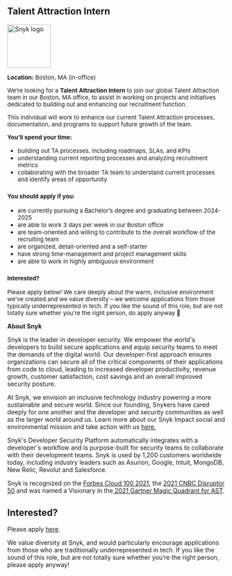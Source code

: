 Talent Attraction Intern
---

<img src="https://res.cloudinary.com/snyk/image/upload/v1537345894/press-kit/brand/logo-black.png" width="100" alt="Snyk logo" />

<p><span style="font-size: 10pt;"><span style="font-weight: 400;"><strong>Location:</strong> Boston, MA (in-office)</span></span></p>
<p><span style="font-size: 10pt;"><span style="font-weight: 400;">We’re looking for a </span><strong>Talent Attraction Intern</strong><span style="font-weight: 400;"> to join our global Talent Attraction team in our Boston, MA office, to assist in working on projects and initiatives dedicated to building out and enhancing our recruitment function.&nbsp;</span></span></p>
<p><span style="font-weight: 400; font-size: 10pt;">This individual will work to enhance our current Talent Attraction processes, documentation, and programs to support future growth of the team.&nbsp;</span></p>
<p><span style="font-size: 10pt;"><strong>You’ll spend your time:</strong></span></p>
<ul>
<li style="font-weight: 400;"><span style="font-weight: 400; font-size: 10pt;">building out TA processes, including roadmaps, SLAs, and KPIs&nbsp;</span></li>
<li style="font-weight: 400;"><span style="font-weight: 400; font-size: 10pt;">understanding current reporting processes and analyzing recruitment metrics</span></li>
<li style="font-weight: 400;"><span style="font-weight: 400; font-size: 10pt;">collaborating with the broader TA team to understand current processes and identify areas of opportunity</span></li>
</ul>
<h3><span style="font-size: 10pt;"><strong>You should apply if you:</strong></span></h3>
<ul>
<li style="font-weight: 400;"><span style="font-weight: 400; font-size: 10pt;">are currently pursuing a Bachelor’s degree and graduating between 2024-2025</span></li>
<li style="font-weight: 400;"><span style="font-weight: 400; font-size: 10pt;">are able to work 3 days per week in our Boston office&nbsp;</span></li>
<li style="font-weight: 400;"><span style="font-weight: 400; font-size: 10pt;">are team-oriented and willing to contribute to the overall workflow of the recruiting team</span></li>
<li style="font-weight: 400;"><span style="font-weight: 400; font-size: 10pt;">are organized, detail-oriented and a self-starter</span></li>
<li style="font-weight: 400;"><span style="font-weight: 400; font-size: 10pt;">have strong time-management and project management skills&nbsp;</span></li>
<li style="font-weight: 400;"><span style="font-weight: 400; font-size: 10pt;">are able to work in highly ambiguous environment&nbsp;</span></li>
</ul>
<h3><span style="font-size: 10pt;"><strong>Interested?</strong></span></h3>
<p><span style="font-size: 10pt;"><span style="font-weight: 400;">Please apply below! We care deeply about the warm, inclusive environment we've created and we value diversity – we welcome applications from those typically underrepresented in tech. If you like the sound of this role, but are not totally sure whether you're the right person, do apply anyway 🙂&nbsp;</span><span style="font-weight: 400;">&nbsp;</span></span></p><div class="content-conclusion"><p><strong>About Snyk</strong></p>
<p><span style="font-weight: 400;">Snyk is the leader in developer security. We empower the world's developers to build secure applications and equip security teams to meet the demands of the digital world. Our developer-first approach ensures organizations can secure all of the critical components of their applications from code to cloud, leading to increased developer productivity, revenue growth, customer satisfaction, cost savings and an overall improved security posture.&nbsp;</span></p>
<p><span style="font-weight: 400;">At Snyk, we envision an inclusive technology industry powering a more sustainable and secure world.</span> <span style="font-weight: 400;">Since our founding, Snykers have cared deeply for one another and the developer and security communities as well as the larger world around us. Learn more about our Snyk Impact social and environmental mission and take action with us </span><a href="https://snyk.io/about/snyk-impact/"><span style="font-weight: 400;">here.</span></a></p>
<p><span style="font-weight: 400;">Snyk's Developer Security Platform automatically integrates with a developer's workflow and is purpose-built for security teams to collaborate with their development teams. Snyk is used by 1,200 customers worldwide today, including industry leaders such as Asurion, Google, Intuit, MongoDB, New Relic, Revolut and Salesforce.</span></p>
<p><span style="font-weight: 400;">Snyk is recognized on the </span><a href="https://www.forbes.com/cloud100/#6f24b5ba5f94"><span style="font-weight: 400;">Forbes Cloud 100 2021</span></a><span style="font-weight: 400;">, the </span><a href="https://www.cnbc.com/2021/05/25/these-are-the-2021-cnbc-disruptor-50-companies.html"><span style="font-weight: 400;">2021 CNBC Disruptor 50</span></a><span style="font-weight: 400;"> and was named a Visionary in the</span><a href="https://snyk.io/blog/snyk-visionary-2021-gartner-magic-quadrant-for-ast/"><span style="font-weight: 400;"> 2021 Gartner Magic Quadrant for AST</span></a><span style="font-weight: 400;">.</span></p></div>

Interested?
---

Please apply [here](https://boards.greenhouse.io/snyk/jobs/6178414002#app).

We value diversity at Snyk, and would particularly encourage applications from those who are traditionally underrepresented in tech.
If you like the sound of this role, but are not totally sure whether you’re the right person, please apply anyway!
